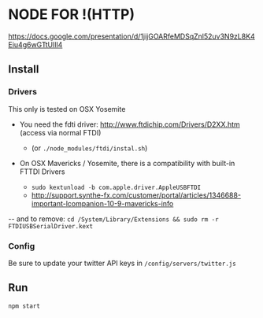 # NODE FOR !(HTTP)

https://docs.google.com/presentation/d/1jijGOARfeMDSqZnl52uv3N9zL8K4Eiu4g6wGTtUIll4

## Install

### Drivers

This only is tested on OSX Yosemite

- You need the fdti driver: http://www.ftdichip.com/Drivers/D2XX.htm (access via normal FTDI)
  - (or `./node_modules/ftdi/instal.sh`)

- On OSX Mavericks / Yosemite, there is a compatibility with built-in FTTDI Drivers
  - `sudo kextunload -b com.apple.driver.AppleUSBFTDI`
  - http://support.synthe-fx.com/customer/portal/articles/1346688-important-lcompanion-10-9-mavericks-info

-- and to remove:
`cd /System/Library/Extensions && sudo rm -r FTDIUSBSerialDriver.kext`

### Config

Be sure to update your twitter API keys in `/config/servers/twitter.js`

## Run

`npm start`